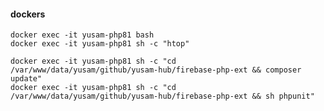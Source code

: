 #### dockers

    docker exec -it yusam-php81 bash
    docker exec -it yusam-php81 sh -c "htop"

    docker exec -it yusam-php81 sh -c "cd /var/www/data/yusam/github/yusam-hub/firebase-php-ext && composer update"
    docker exec -it yusam-php81 sh -c "cd /var/www/data/yusam/github/yusam-hub/firebase-php-ext && sh phpunit"

